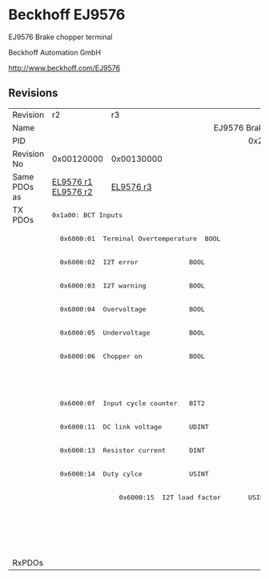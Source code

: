 # Beckhoff EJ9576

EJ9576 Brake chopper terminal

Beckhoff Automation GmbH

http://www.beckhoff.com/EJ9576

## Revisions
<table>
<tr >
<td>Revision</td>
<td>r2</td>
<td>r3</td>
<td>r4</td>
<td>r6</td>
</tr>
<tr >
<td>Name</td>
<td colspan=4 align="center">EJ9576 Brake chopper terminal</td>
</tr>
<tr >
<td>PID</td>
<td colspan=4 align="center">0x25682852</td>
</tr>
<tr >
<td>Revision No</td>
<td>0x00120000</td>
<td>0x00130000</td>
<td>0x00140000</td>
<td>0x00160000</td>
</tr>
<tr >
<td>Same PDOs as</td>
<td><a href="EL9576">EL9576 r1</a><br/><a href="EL9576">EL9576 r2</a></td>
<td><a href="EL9576">EL9576 r3</a></td>
<td><a href="EL9576">EL9576 r4</a><br/><a href="EL9576">EL9576 r5</a></td>
<td><a href="EL9576">EL9576 r6</a><br/><a href="EP9576-1032">EP9576-1032 r0</a></td>
</tr>
<tr class="txpdo pdosection">
<td rowspan=15 valign=top>TX PDOs</td>
<td colspan=4 align="left"><pre>0x1a00: BCT Inputs</pre></td>
<td></td>
</tr>
<tr class="txpdo">
<td colspan=4 align="left"><pre>  0x6000:01  Terminal Overtemperature  BOOL</pre></td>
</tr>
<tr class="txpdo">
<td colspan=4 align="left"><pre>  0x6000:02  I2T error             BOOL</pre></td>
</tr>
<tr class="txpdo">
<td colspan=4 align="left"><pre>  0x6000:03  I2T warning           BOOL</pre></td>
</tr>
<tr class="txpdo">
<td colspan=4 align="left"><pre>  0x6000:04  Overvoltage           BOOL</pre></td>
</tr>
<tr class="txpdo">
<td colspan=4 align="left"><pre>  0x6000:05  Undervoltage          BOOL</pre></td>
</tr>
<tr class="txpdo">
<td colspan=4 align="left"><pre>  0x6000:06  Chopper on            BOOL</pre></td>
</tr>
<tr class="txpdo">
<td colspan=3 align="left"></td>
<td><pre>  0x6000:07  Overcurrent Protection  BOOL</pre></td>
</tr>
<tr class="txpdo">
<td colspan=4 align="left"><pre>  0x6000:0f  Input cycle counter   BIT2</pre></td>
</tr>
<tr class="txpdo">
<td colspan=4 align="left"><pre>  0x6000:11  DC link voltage       UDINT</pre></td>
</tr>
<tr class="txpdo">
<td colspan=2 align="left"><pre>  0x6000:13  Resistor current      DINT</pre></td>
<td colspan=2 align="left"><pre>  0x6000:13  Resistor Current      DINT</pre></td>
</tr>
<tr class="txpdo">
<td colspan=2 align="left"><pre>  0x6000:14  Duty cylce            USINT</pre></td>
<td colspan=2 align="left"><pre>  0x6000:14  Duty Cycle            USINT</pre></td>
</tr>
<tr class="txpdo">
<td></td>
<td><pre>  0x6000:15  I2T load factor       USINT</pre></td>
<td colspan=2 align="left"></td>
</tr>
<tr class="txpdo pdosection">
<td colspan=2 align="left"></td>
<td colspan=2 align="left"><pre>0x1a01: BCT Load</pre></td>
</tr>
<tr class="txpdo">
<td colspan=2 align="left"></td>
<td colspan=2 align="left"><pre>  0x6001:01  I2T load factor       USINT</pre></td>
</tr>
<tr >
<td>RxPDOs</td>
<td colspan=4 align="left"></td>
</tr>
</table>
